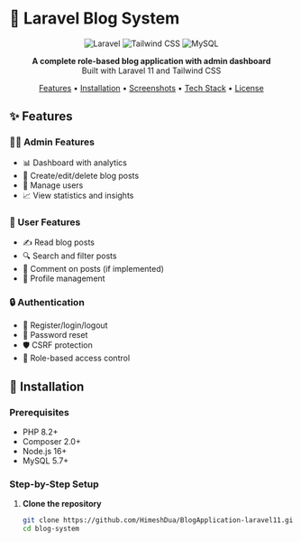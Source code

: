 # 📝 Laravel Blog System

<p align="center">
  <img src="https://img.shields.io/badge/Laravel-FF2D20?style=for-the-badge&logo=laravel&logoColor=white" alt="Laravel">
  <img src="https://img.shields.io/badge/Tailwind_CSS-38B2AC?style=for-the-badge&logo=tailwind-css&logoColor=white" alt="Tailwind CSS">
  <img src="https://img.shields.io/badge/MySQL-005C84?style=for-the-badge&logo=mysql&logoColor=white" alt="MySQL">
</p>

<p align="center">
  <strong>A complete role-based blog application with admin dashboard</strong><br>
  Built with Laravel 11 and Tailwind CSS
</p>

<p align="center">
  <a href="#-features">Features</a> •
  <a href="#-installation">Installation</a> •
  <a href="#-screenshots">Screenshots</a> •
  <a href="#-tech-stack">Tech Stack</a> •
  <a href="#-license">License</a>
</p>

## ✨ Features

### 👨‍💻 Admin Features

-   📊 Dashboard with analytics
-   📝 Create/edit/delete blog posts
-   👥 Manage users
-   📈 View statistics and insights

### 👤 User Features

-   ✍️ Read blog posts
-   🔍 Search and filter posts
-   💬 Comment on posts (if implemented)
-   👤 Profile management

### 🔒 Authentication

-   🚀 Register/login/logout
-   🔐 Password reset
-   🛡️ CSRF protection
-   🔑 Role-based access control

## 🚀 Installation

### Prerequisites

-   PHP 8.2+
-   Composer 2.0+
-   Node.js 16+
-   MySQL 5.7+

### Step-by-Step Setup

1. **Clone the repository**
    ```bash
    git clone https://github.com/HimeshDua/BlogApplication-laravel11.git
    cd blog-system
    ```
